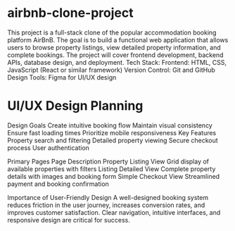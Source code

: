 # airbnb-clone-project
This project is a full-stack clone of the popular accommodation booking platform AirBnB. The goal is to build a functional web application that allows users to browse property listings, view detailed property information, and complete bookings. The project will cover frontend development, backend APIs, database design, and deployment.
Tech Stack:
   Frontend: HTML, CSS, JavaScript (React or similar framework)
   Version Control: Git and GitHub
   Design Tools: Figma for UI/UX design
# UI/UX Design Planning
Design Goals
  Create intuitive booking flow
  Maintain visual consistency
  Ensure fast loading times
  Prioritize mobile responsiveness
Key Features
  Property search and filtering
  Detailed property viewing
  Secure checkout process
  User authentication
  
Primary Pages              Page	Description
Property                 Listing View	Grid display of available properties with filters
Listing Detailed View	   Complete property details with images and booking form
Simple Checkout View	   Streamlined payment and booking confirmation

Importance of User-Friendly Design
A well-designed booking system reduces friction in the user journey, increases conversion rates, and improves customer satisfaction. Clear navigation, intuitive interfaces, and responsive design are critical for success.
